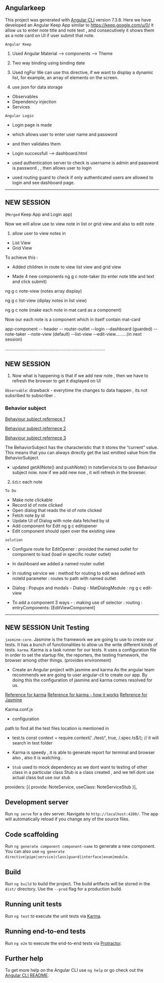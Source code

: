## Angularkeep

This project was generated with [Angular CLI](https://github.com/angular/angular-cli) version 7.3.8.
Here we have developed an Angular Keep App similar to https://keep.google.com/u/0/
it allow us to enter note title and note text , 
and consecutively it shows them as a note card on UI if user submit that note.

`Angular Keep`
1. Used Angular Material
 --> components
 --> Theme

2. Two way binding using <ng-model>
binding date 

3. Used ngFor
We can use this directive, if we want to display a dynamic list, for example, an array of elements on the screen.

4. use json for data storage
- Observables
- Dependency injection
- Services

`Angular Login`

- Login page is made
- which allows user to enter user name and password
- and then validates them
- Login successfull --> dashboard.html

- used authentication server to check is username is admin and paasword is password , , then allows user to login
- used routing guard to check if only authenticated users are allowed to login and see dashboard page.

--------------------
## NEW SESSION
(`Merged` Keep App and Login app)

Now we will allow use to view note in list or grid view and also to edit note

1.  allow user to view notes in 
   - List View
   - Grid View

To achieve this :
- Added children in route to view list view and grid view

- Made 4 new components
 ng g c note-taker
(to enter note title and text and click submit)

 ng g c note-view
(notes array display)

 ng g c list-view
(diplay notes in list view)

 ng g c note
(make each note in mat card as a component)


Now our each note is a component which in itself contain mat-card

app-component
    -- header
    -- router-outlet
            --login
            --dashboard (guarded)
                    --note-taker
                    --note-view (default)
                    --list-view
                    --edit-view.........(in next session)

.................................................................................
## NEW SESSION

1. Now what is happening is that if we add new note , then we have to refresh the browser to get it displayed on UI

`Observable`:
drawback - everytime the changes to data happen , its not subsribed to subscriber .

### Behavior subject
[Behaviour subject refernece 1](https://medium.com/@luukgruijs/understanding-rxjs-behaviorsubject-replaysubject-and-asyncsubject-8cc061f1cfc0)

[Behaviour subject refernece 2](https://alligator.io/rxjs/subjects/)

[Behaviour subject refernece 3](http://reactivex.io/rxjs/manual/overview.html)

The BehaviorSubject has the characteristic that it stores the “current” value. This means that you can always directly get the last emitted value from the BehaviorSubject.

- updated getAllNote() and pushNote() in noteService.ts to use Behaviour subject now.
now if we add new noe , it will refresh in the browser.



2. `Edit` each note

`To Do`
 - Make note clickable
 - Record id of note clicked
 - Open dialog that reads the id of note clicked
 - Fetch note by id
 - Update UI of Dialog with note data fetched by id
 - Add component for Edit ng g c editopener
 - Edit component should open over the existing view

`solution`
- Configure route for EditOpener
        : provided the named outlet for component to load (load in specific router outlet)
- In dashboard we added a named router outlet
- In routing service we 
        :  method for routing to edit was defined with noteId parameter
        : routes to path with named outlet
- Dialog
        : Popups and modals - Dialog - MatDialogModule
        : ng g c edit-view

- To add a component 3 ways -
 : making use of selector
 : routing
 : entryComponents: [EditViewComponent]


 ----------------------------------------------------
 ## NEW SESSION Unit Testing 

`jasmine-core`. Jasmine is the framework we are going to use to create our tests. It has a bunch of functionalities to allow us the write different kinds of tests.
`karma`. Karma is a task runner for our tests. It uses a configuration file in order to set the startup file, the reporters, the testing framework, the browser among other things. (provides environment)

- Create an Angular project with jasmine and karma
As the angular team recommends we are going to user angular-cli to create our app. By doing this the configuration of jasmine and karma comes resolved for us.

[Reference for karma](https://karma-runner.github.io/latest/index.html)
[Reference for karma - how it works](http://karma-runner.github.io/4.0/intro/how-it-works.html)
[Reference for Jasmine](https://jasmine.github.io/2.0/introduction.html)

Karma.conf.js
- configuration 

path to find all the test files location is mentioned in
- test.ts 
const context = require.context('../test/', true, /\.spec\.ts$/);
// it will search in test folder
- Karma is speedy , it is able to generate report for terminal and browser also , also it is watching .

- `Stub`
used to mock dependency 
as we dont want to testing of other class in a particular class
Stub is a class created  , and we tell dont use actual class but use our stub

 providers: [{
        provide: NoteService,
        useClass: NoteServiceStub
      }],       


	  
	  




  



## Development server

Run `ng serve` for a dev server. Navigate to `http://localhost:4200/`. The app will automatically reload if you change any of the source files.

## Code scaffolding

Run `ng generate component component-name` to generate a new component. You can also use `ng generate directive|pipe|service|class|guard|interface|enum|module`.

## Build

Run `ng build` to build the project. The build artifacts will be stored in the `dist/` directory. Use the `--prod` flag for a production build.

## Running unit tests

Run `ng test` to execute the unit tests via [Karma](https://karma-runner.github.io).

## Running end-to-end tests

Run `ng e2e` to execute the end-to-end tests via [Protractor](http://www.protractortest.org/).

## Further help

To get more help on the Angular CLI use `ng help` or go check out the [Angular CLI README](https://github.com/angular/angular-cli/blob/master/README.md).
